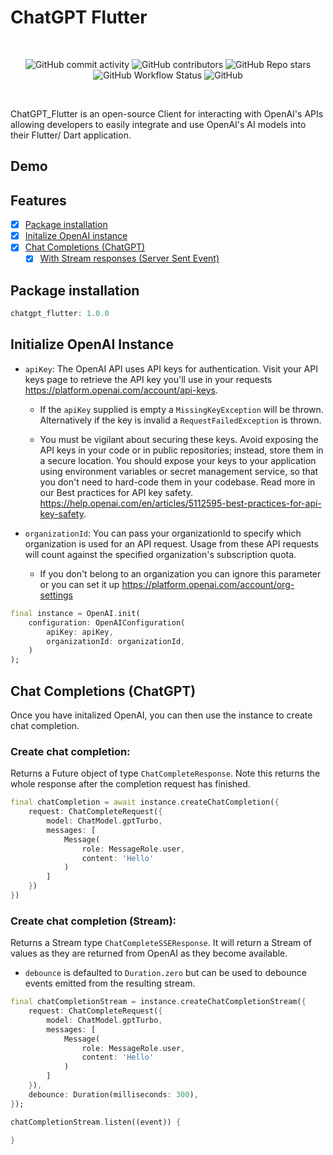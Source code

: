 <!--
This README describes the package. If you publish this package to pub.dev,
this README's contents appear on the landing page for your package.

For information about how to write a good package README, see the guide for
[writing package pages](https://dart.dev/guides/libraries/writing-package-pages).

For general information about developing packages, see the Dart guide for
[creating packages](https://dart.dev/guides/libraries/create-library-packages)
and the Flutter guide for
[developing packages and plugins](https://flutter.dev/developing-packages).
-->

ChatGPT Flutter
==
<br>
<p align="center">
<img alt="GitHub commit activity" src="https://img.shields.io/github/commit-activity/m/HarryJackson96/chatgpt_flutter">
<img alt="GitHub contributors" src="https://img.shields.io/github/contributors/HarryJackson96/chatgpt_flutter">
<img alt="GitHub Repo stars" src="https://img.shields.io/github/stars/HarryJackson96/chatgpt_flutter?style=social">
<img alt="GitHub Workflow Status" src="https://img.shields.io/github/actions/workflow/status/HarryJackson96/chatgpt_flutter/dart.yml?label=tests">
<img alt="GitHub" src="https://img.shields.io/github/license/HarryJackson96/chatgpt_flutter">
</p>
</br>

ChatGPT_Flutter is an open-source Client for interacting with OpenAI's APIs allowing developers to easily integrate and use OpenAI's AI models into their Flutter/ Dart application.

## Demo

## Features

 - [x] [Package installation](#package-installation)
 - [x] [Initalize OpenAI instance](#initialize-openai-instance)
 - [x] [Chat Completions (ChatGPT)]()
    - [x] [With Stream responses (Server Sent Event)](#create-chat-completion-stream)

## Package installation
```dart
chatgpt_flutter: 1.0.0
```

## Initialize OpenAI Instance
- `apiKey`: The OpenAI API uses API keys for authentication. Visit your API keys page to retrieve the API key you'll use in your requests https://platform.openai.com/account/api-keys.
    - If the `apiKey` supplied is empty a `MissingKeyException` will be thrown. Alternatively if the key is invalid a `RequestFailedException` is thrown.
    
    - You must be vigilant about securing these keys. Avoid exposing the API keys in your code or in public repositories; instead, store them in a secure location. You should expose your keys to your application using environment variables or secret management service, so that you don't need to hard-code them in your codebase. Read more in our Best practices for API key safety. https://help.openai.com/en/articles/5112595-best-practices-for-api-key-safety.
   
- `organizationId`: You can pass your organizationId to specify which organization is used for an API request. Usage from these API requests will count against the specified organization's subscription quota.
    - If you don't belong to an organization you can ignore this parameter or you can set it up https://platform.openai.com/account/org-settings
```dart
final instance = OpenAI.init(
    configuration: OpenAIConfiguration(
        apiKey: apiKey,
        organizationId: organizationId,
    )
);
```
## Chat Completions (ChatGPT)

Once you have initalized OpenAI, you can then use the instance to create chat completion.

### Create chat completion:
Returns a Future object of type `ChatCompleteResponse`. Note this returns the whole response after the completion request
has finished.
```dart
final chatCompletion = await instance.createChatCompletion({
    request: ChatCompleteRequest({
        model: ChatModel.gptTurbo,
        messages: [
            Message(
                role: MessageRole.user,
                content: 'Hello'
            )
        ]
    })
})
```

### Create chat completion (Stream):
Returns a Stream type `ChatCompleteSSEResponse`. It will return a Stream of values as they are returned from OpenAI as they become available. 

- `debounce` is defaulted to `Duration.zero` but can be used to debounce events emitted from the resulting stream.
```dart
final chatCompletionStream = instance.createChatCompletionStream({
    request: ChatCompleteRequest({
        model: ChatModel.gptTurbo,
        messages: [
            Message(
                role: MessageRole.user,
                content: 'Hello'
            )
        ]
    }),
    debounce: Duration(milliseconds: 300),
});

chatCompletionStream.listen((event)) {
    
}
```

